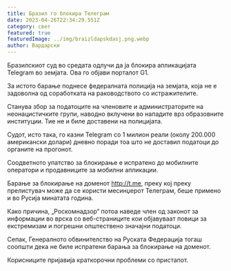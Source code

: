 ```yaml
---
title: Бразил го блокира Телеграм
date: 2023-04-26T22:34:29.551Z
category: свет
featured: true
featuredImage: ../img/braizldapskdasj.png.webp
author: Вардарски
---
```


Бразилскиот суд во средата одлучи да ја блокира апликацијата Telegram во земјата. Ова го објави порталот G1.

За истото барање поднесе федералната полиција на земјата, која не е задоволна од соработката на раководството со истражителите.

Станува збор за податоците на членовите и администраторите на неонацистичките групи, наводно вклучени во нападите врз образовните институции. Тие не и биле доставени на полицијата.

Судот, исто така, го казни Telegram со 1 милион реали (околу 200.000 американски долари) дневно поради тоа што не доставил податоци до органите на прогонот.

Соодветното упатство за блокирање е испратено до мобилните оператори и продавниците за мобилни апликации.

Барање за блокирање на доменот http://t.me, преку кој преку прелистувач може да се користи месинџерот Телеграм, беше примено и во Русија минатата година.

Како причина, „Роскомнадзор“ потоа наведе член од законот за информации во врска со веб-страниците кои објавуваат повици за екстремизам и погрешни општествено значајни податоци.

Сепак, Генералното обвинителство на Руската Федерација тогаш соопшти дека не биле испратени барања за блокирање на доменот.

Корисниците пријавија краткорочни проблеми со пристапот.
